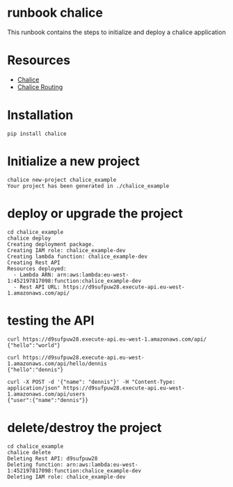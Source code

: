# runbook chalice
This runbook contains the steps to initialize and deploy a chalice application

# Resources
- [Chalice](https://github.com/aws/chalice)
- [Chalice Routing](https://aws.github.io/chalice/tutorials/basicrestapi.html)

# Installation

```
pip install chalice
```

# Initialize a new project

```
chalice new-project chalice_example
Your project has been generated in ./chalice_example
```

# deploy or upgrade the project

```
cd chalice_example
chalice deploy
Creating deployment package.
Creating IAM role: chalice_example-dev
Creating lambda function: chalice_example-dev
Creating Rest API
Resources deployed:
  - Lambda ARN: arn:aws:lambda:eu-west-1:452197817098:function:chalice_example-dev
  - Rest API URL: https://d9sufpuw28.execute-api.eu-west-1.amazonaws.com/api/
```

# testing the API

```
curl https://d9sufpuw28.execute-api.eu-west-1.amazonaws.com/api/
{"hello":"world"}

curl https://d9sufpuw28.execute-api.eu-west-1.amazonaws.com/api/hello/dennis
{"hello":"dennis"}

curl -X POST -d '{"name": "dennis"}' -H "Content-Type: application/json" https://d9sufpuw28.execute-api.eu-west-1.amazonaws.com/api/users
{"user":{"name":"dennis"}}
```

# delete/destroy the project

```
cd chalice_example
chalice delete
Deleting Rest API: d9sufpuw28
Deleting function: arn:aws:lambda:eu-west-1:452197817098:function:chalice_example-dev
Deleting IAM role: chalice_example-dev
```
